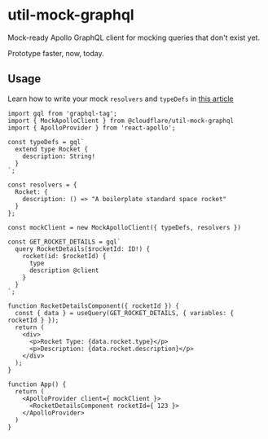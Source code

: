 # util-mock-graphql

Mock-ready Apollo GraphQL client for mocking queries that don't exist yet.

Prototype faster, now, today.

## Usage

Learn how to write your mock `resolvers` and `typeDefs` in [this article](https://www.apollographql.com/docs/react/development-testing/client-schema-mocking/)

```
import gql from 'graphql-tag';
import { MockApolloClient } from @cloudflare/util-mock-graphql
import { ApolloProvider } from 'react-apollo';

const typeDefs = gql`
  extend type Rocket {
    description: String!
  }
`;

const resolvers = {
  Rocket: {
    description: () => "A boilerplate standard space rocket"
  }
};

const mockClient = new MockApolloClient({ typeDefs, resolvers })

const GET_ROCKET_DETAILS = gql`
  query RocketDetails($rocketId: ID!) {
    rocket(id: $rocketId) {
      type
      description @client
    }
  }
`;

function RocketDetailsComponent({ rocketId }) {
  const { data } = useQuery(GET_ROCKET_DETAILS, { variables: { rocketId } });
  return (
    <div>
      <p>Rocket Type: {data.rocket.type}</p>
      <p>Description: {data.rocket.description}</p>
    </div>
  );
}

function App() {
  return (
    <ApolloProvider client={ mockClient }>
      <RocketDetailsComponent rocketId={ 123 }>
    </ApolloProvider>
  )
}


```
